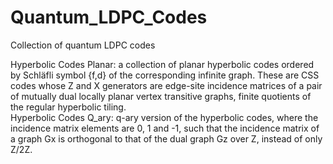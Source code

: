 # Quantum_LDPC_Codes
Collection of quantum LDPC codes

Hyperbolic Codes Planar: a collection of planar hyperbolic codes ordered by Schläfli symbol {f,d} of the corresponding infinite graph.  These are CSS codes whose Z and X generators are edge-site incidence matrices of a pair of mutually dual locally planar vertex transitive graphs, finite quotients of the regular hyperbolic tiling.  
Hyperbolic Codes Q_ary: q-ary version of the hyperbolic codes, where the incidence matrix elements are 0, 1 and -1, such that the incidence matrix of a graph Gx is orthogonal to that of the dual graph Gz over Z, instead of only Z/2Z.
